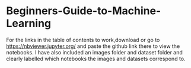 # Beginners-Guide-to-Machine-Learning

For the links in the table of contents to work,download or go to https://nbviewer.jupyter.org/ and paste the github link there to view the notebooks. I have also included an images folder and dataset folder and clearly labelled which notebooks the images and datasets correspond to.
